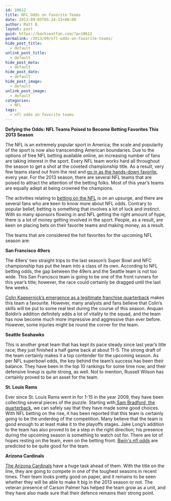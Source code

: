 ```yaml
---
id: 10612
title: NFL Odds on Favorite Teams
date: 2013-09-05T05:24:53+00:00
author: Matt B.
layout: post
guid: https://backseatfan.com/?p=10612
permalink: /2013/09/nfl-odds-on-favorite-teams/
hide_post_title:
  - default
unlink_post_title:
  - default
hide_post_meta:
  - default
hide_post_date:
  - default
hide_post_image:
  - default
unlink_post_image:
  - default
categories:
  - NFL
tags:
  - nfl odds on favorite teams
---
```


<div class="entry">
  <p>
    <b>Defying the Odds: NFL Teams Poised to Become Betting Favorites This 2013 Season</b>
  </p>

  <p>
    The NFL is an extremely popular sport in America; the scale and popularity of the sport is now also transcending American boundaries. Due to the options of free NFL betting available online, an increasing number of fans are taking interest in the sport. Every NFL team works hard all throughout the season to get a shot at the coveted championship title. As a result, very few teams stand out from the rest and <a href="https://backseatfan.com/2013/07/explaining-our-favorite-2013-nfl-overunders/" target="_blank">go in as the hands-down favorite</a>, every year. For the 2013 season, there are several NFL teams that are poised to attract the attention of the betting folks. Most of this year’s teams are equally adept at being crowned the champions.
  </p>

  <p>
    The activities relating to <a href="http://www.nflonlinebetting.com/" target="_blank" rel="nofollow">betting on the NFL</a> is on an upsurge, and there are several fans who are keen to know more about NFL odds. Contrary to popular belief, betting is something that involves a lot of luck and instinct. With so many sponsors flowing in and NFL getting the right amount of hype, there is a lot of money getting involved in the sport. People, as a result, are keen on placing bets on their favorite teams and making money, as a result.
  </p>

  <p>
    The teams that are considered the hot favorites for the upcoming NFL season are:
  </p>

  <p>
    <b>San Francisco 49ers</b>
  </p>

  <p>
    The 49ers’ two straight trips to the last season’s Super Bowl and NFC championship has put the team into a class of its own. According to NFL betting odds, the gap between the 49ers and the Seattle team is not too wide. This San Francisco team is going to be one of the front runners for this year’s title; however, the race could certainly be dragged until the last few weeks.
  </p>

  <p>
    <a href="https://www.facebook.com/kaepernick7" target="_blank">Colin Kaepernick’s emergence as a legitimate franchise quarterback</a> makes this team a favourite. However, many analysts and fans believe that Colin’s skills will be put to some real test during the course of this season. Anquan Boldin’s addition definitely adds a lot of vitality to the squad, and the team has now become much more impressive and aggressive than ever before. However, some injuries might be round the corner for the team.
  </p>

  <p>
    <b>Seattle Seahawks</b>
  </p>

  <p>
    This is another great team that has kept its pace steady since last year’s title race; they just finished a half game back at about 11-5. The strong draft of the team certainly makes it a top contender for the upcoming season. As per NFL superbowl odds, the key behind the team’s success has been their balance. They have been in the top 10 rankings for some time now, and their defensive lineup is quite strong, as well. Not to mention, Russell Wilson has certainly proved to be an asset for the team.
  </p>

  <p>
    <b>St. Louis Rams</b>
  </p>

  <p>
    Ever since St. Louis Rams went in for 1-15 in the year 2009, they have been collecting several pieces of the puzzle. Starting with<a href="https://backseatfan.com/2010/07/rams-sign-sam-bradford-to-6-year-78-million-deal/" target="_blank"> Sam Bradford, the quarterback</a>, we can safely say that they have made some good choices. With NFL betting on the rise, it has been reported that this team is certainly going to be the underdog of the competition. Many believe that the team is good enough to at least make it to the playoffs stages. Jake Long’s addition to the team has also proved to be a step in the right direction; his presence during the upcoming season is something to watch out for. There are lot of hopes resting on the team, even on the betting front. <a href="https://sports.bwin.com/en/sports/11/35/betting/nf">Bwin's nfl odds</a> are predicted to be quite good for the team.
  </p>

  <p>
    <b>Arizona Cardinals</b>
  </p>

  <p>
    <a href="http://www.azcardinals.com/" target="_blank">The Arizona Cardinals</a> have a huge task ahead of them. With the title on the line, they are going to compete in one of the toughest seasons in recent times. Their team looks pretty good on paper, and it remains to be seen whether they will be able to make it big in the 2013 season or not. The veteran presence of Carson Palmer has helped the team grow as a unit, and they have also made sure that their defence remains their strong point.
  </p>
</div>
